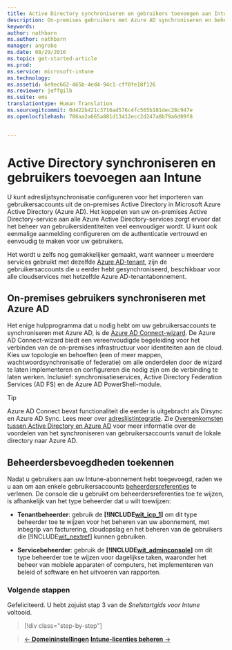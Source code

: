 ```yaml
---
title: Active Directory synchroniseren en gebruikers toevoegen aan Intune | Microsoft Intune
description: On-premises gebruikers met Azure AD synchroniseren en beheerdersmachtigingen voor uw Intune-abonnement verlenen
keywords: 
author: nathbarn
ms.author: nathbarn
manager: angrobe
ms.date: 08/29/2016
ms.topic: get-started-article
ms.prod: 
ms.service: microsoft-intune
ms.technology: 
ms.assetid: 6e9ec662-465b-4ed4-94c1-cff0fe18f126
ms.reviewer: jeffgilb
ms.suite: ems
translationtype: Human Translation
ms.sourcegitcommit: 0d422b421c3716ad576c4fc565b181dec28c947e
ms.openlocfilehash: 786aa2a665a881d13412ecc2d247a8b79a6d09f8


---
```



# Active Directory synchroniseren en gebruikers toevoegen aan Intune
U kunt adreslijstsynchronisatie configureren voor het importeren van gebruikersaccounts uit de on-premises Active Directory in Microsoft Azure Active Directory (Azure AD). Het koppelen van uw on-premises Active Directory-service aan alle Azure Active Directory-services zorgt ervoor dat het beheer van gebruikersidentiteiten veel eenvoudiger wordt. U kunt ook eenmalige aanmelding configureren om de authenticatie vertrouwd en eenvoudig te maken voor uw gebruikers.

Het wordt u zelfs nog gemakkelijker gemaakt, want wanneer u meerdere services gebruikt met dezelfde [Azure AD-tenant](http://technet.microsoft.com/library/jj573650.aspx#BKMK_WhatIsAnAzureADTenant), zijn de gebruikersaccounts die u eerder hebt gesynchroniseerd, beschikbaar voor alle cloudservices met hetzelfde Azure AD-tenantabonnement.

## On-premises gebruikers synchroniseren met Azure AD
Het enige hulpprogramma dat u nodig hebt om uw gebruikersaccounts te synchroniseren met Azure AD, is de [Azure AD Connect-wizard](https://www.microsoft.com/download/details.aspx?id=47594). De Azure AD Connect-wizard biedt een vereenvoudigde begeleiding voor het verbinden van de on-premises infrastructuur voor identiteiten aan de cloud.  Kies uw topologie en behoeften (een of meer mappen, wachtwoordsynchronisatie of federatie) om alle onderdelen door de wizard te laten implementeren en configureren die nodig zijn om de verbinding te laten werken. Inclusief: synchronisatieservices, Active Directory Federation Services (AD FS) en de Azure AD PowerShell-module.

> [!TIP]
> Azure AD Connect bevat functionaliteit die eerder is uitgebracht als Dirsync en Azure AD Sync. Lees meer over [adreslijstintegratie](http://technet.microsoft.com/library/jj573653.aspx). Zie [Overeenkomsten tussen Active Directory en Azure AD](http://technet.microsoft.com/library/dn518177.aspx) voor meer informatie over de voordelen van het synchroniseren van gebruikersaccounts vanuit de lokale directory naar Azure AD.

## Beheerdersbevoegdheden toekennen
Nadat u gebruikers aan uw Intune-abonnement hebt toegevoegd, raden we u aan om aan enkele gebruikersaccounts [beheerdersreferenties](administrative-accounts-websites-perms.md) te verlenen. De console die u gebruikt om beheerdersreferenties toe te wijzen, is afhankelijk van het type beheerder dat u wilt toewijzen:

-   **Tenantbeheerder**: gebruik de **[!INCLUDE[wit_icp_1](../includes/wit_icp_1_md.md)]** om dit type beheerder toe te wijzen voor het beheren van uw abonnement, met inbegrip van facturering, cloudopslag en het beheren van de gebruikers die [!INCLUDE[wit_nextref](../includes/wit_nextref_md.md)] kunnen gebruiken.

-   **Servicebeheerder**: gebruik de **[!INCLUDE[wit_adminconsole](../includes/wit_adminconsole_md.md)]** om dit type beheerder toe te wijzen voor dagelijkse taken, waaronder het beheer van mobiele apparaten of computers, het implementeren van beleid of software en het uitvoeren van rapporten.


### Volgende stappen
Gefeliciteerd. U hebt zojuist stap 3 van de *Snelstartgids voor Intune* voltooid.

>[!div class="step-by-step"]

>[&larr; **Domeininstellingen**](.\start-with-a-paid-subscription-to-microsoft-intune-step-2.md)     [**Intune-licenties beheren** &rarr;](.\start-with-a-paid-subscription-to-microsoft-intune-step-4.md)  



<!--HONumber=Oct16_HO4-->


